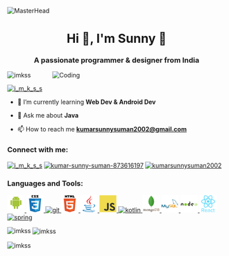   ![MasterHead]( https://miro.medium.com/max/1400/1*jB76MLZjiNhGSQQvxm7LSQ.gif )  
<h1 align="center">Hi 👋, I'm Sunny 👾</h1>
<h3 align="center">A passionate programmer & designer from India</h3>

<img align = "right" alt = "Coding" width = "400" src ="https://www.aalpha.net/wp-content/uploads/2021/02/python-for-web-development.gif">

<p align="left"> <img src="https://komarev.com/ghpvc/?username=imkss&label=Profile%20views&color=0e75b6&style=flat" alt="imkss" /> </p>

<p align="left"> <a href="https://twitter.com/i_m_k_s_s" target="blank"><img src="https://img.shields.io/twitter/follow/i_m_k_s_s?logo=twitter&style=for-the-badge" alt="i_m_k_s_s" /></a> </p>

- 🌱 I’m currently learning **Web Dev & Android Dev**

- 💬 Ask me about **Java**

- 📫 How to reach me **kumarsunnysuman2002@gmail.com**

<h3 align="left">Connect with me:</h3> 
<p align="left">
<a href="https://twitter.com/i_m_k_s_s" target="blank"><img align="center" src="https://raw.githubusercontent.com/rahuldkjain/github-profile-readme-generator/master/src/images/icons/Social/twitter.svg" alt="i_m_k_s_s" height="30" width="40" /></a>
<a href="https://linkedin.com/in/kumar-sunny-suman-873616197" target="blank"><img align="center" src="https://raw.githubusercontent.com/rahuldkjain/github-profile-readme-generator/master/src/images/icons/Social/linked-in-alt.svg" alt="kumar-sunny-suman-873616197" height="30" width="40" /></a>
<a href="https://auth.geeksforgeeks.org/user/kumarsunnysuman2002" target="blank"><img align="center" src="https://raw.githubusercontent.com/rahuldkjain/github-profile-readme-generator/master/src/images/icons/Social/geeks-for-geeks.svg" alt="kumarsunnysuman2002" height="30" width="40" /></a>
</p>

<h3 align="left">Languages and Tools:</h3>
<p align="left"> <a href="https://developer.android.com" target="_blank" rel="noreferrer"> <img src="https://raw.githubusercontent.com/devicons/devicon/master/icons/android/android-original-wordmark.svg" alt="android" width="40" height="40"/> </a> <a href="https://www.w3schools.com/css/" target="_blank" rel="noreferrer"> <img src="https://raw.githubusercontent.com/devicons/devicon/master/icons/css3/css3-original-wordmark.svg" alt="css3" width="40" height="40"/> </a> <a href="https://git-scm.com/" target="_blank" rel="noreferrer"> <img src="https://www.vectorlogo.zone/logos/git-scm/git-scm-icon.svg" alt="git" width="40" height="40"/> </a> <a href="https://www.w3.org/html/" target="_blank" rel="noreferrer"> <img src="https://raw.githubusercontent.com/devicons/devicon/master/icons/html5/html5-original-wordmark.svg" alt="html5" width="40" height="40"/> </a> <a href="https://www.java.com" target="_blank" rel="noreferrer"> <img src="https://raw.githubusercontent.com/devicons/devicon/master/icons/java/java-original.svg" alt="java" width="40" height="40"/> </a> <a href="https://developer.mozilla.org/en-US/docs/Web/JavaScript" target="_blank" rel="noreferrer"> <img src="https://raw.githubusercontent.com/devicons/devicon/master/icons/javascript/javascript-original.svg" alt="javascript" width="40" height="40"/> </a> <a href="https://kotlinlang.org" target="_blank" rel="noreferrer"> <img src="https://www.vectorlogo.zone/logos/kotlinlang/kotlinlang-icon.svg" alt="kotlin" width="40" height="40"/> </a> <a href="https://www.mongodb.com/" target="_blank" rel="noreferrer"> <img src="https://raw.githubusercontent.com/devicons/devicon/master/icons/mongodb/mongodb-original-wordmark.svg" alt="mongodb" width="40" height="40"/> </a> <a href="https://www.mysql.com/" target="_blank" rel="noreferrer"> <img src="https://raw.githubusercontent.com/devicons/devicon/master/icons/mysql/mysql-original-wordmark.svg" alt="mysql" width="40" height="40"/> </a> <a href="https://nodejs.org" target="_blank" rel="noreferrer"> <img src="https://raw.githubusercontent.com/devicons/devicon/master/icons/nodejs/nodejs-original-wordmark.svg" alt="nodejs" width="40" height="40"/> </a> <a href="https://reactjs.org/" target="_blank" rel="noreferrer"> <img src="https://raw.githubusercontent.com/devicons/devicon/master/icons/react/react-original-wordmark.svg" alt="react" width="40" height="40"/> </a> <a href="https://spring.io/" target="_blank" rel="noreferrer"> <img src="https://www.vectorlogo.zone/logos/springio/springio-icon.svg" alt="spring" width="40" height="40"/> </a> </p>

<p><img align="left" src="https://github-readme-stats.vercel.app/api/top-langs?username=imkss&show_icons=true&locale=en&layout=compact" alt="imkss" /></p>

<p>&nbsp;<img align="center" src="https://github-readme-stats.vercel.app/api?username=imkss&show_icons=true&locale=en" alt="imkss" /></p>

<p><img align="center" src="https://github-readme-streak-stats.herokuapp.com/?user=imkss&" alt="imkss" /></p>
